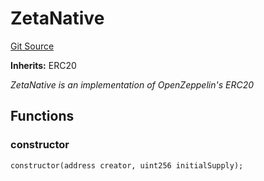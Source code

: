 # ZetaNative
[Git Source](https://github.com/zeta-chain/protocol-contracts/blob/main/v2/v2/v2/v2/v2/v2/v2/v2/contracts/evm/legacy/ZetaNative.sol)

**Inherits:**
ERC20

*ZetaNative is an implementation of OpenZeppelin's ERC20*


## Functions
### constructor


```solidity
constructor(address creator, uint256 initialSupply);
```

